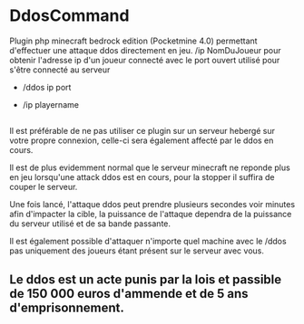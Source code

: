 # DdosCommand
Plugin php minecraft bedrock edition (Pocketmine 4.0) permettant d'effectuer une attaque ddos directement en jeu. /ip NomDuJoueur pour obtenir l'adresse ip d'un joueur connecté avec le port ouvert utilisé pour s'être connecté au serveur 

- /ddos ip port

- /ip playername 

##

Il est préférable de ne pas utiliser ce plugin sur un serveur hebergé sur votre propre connexion, celle-ci sera également affecté par le ddos en cours.

Il est de plus evidemment normal que le serveur minecraft ne reponde plus en jeu lorsqu'une attack ddos est en cours, pour la stopper il suffira de couper le serveur.

Une fois lancé, l'attaque ddos peut prendre plusieurs secondes voir minutes afin d'impacter la cible, la puissance de l'attaque dependra de la puissance du serveur utilisé et de sa bande passante.

Il est également possible d'attaquer n'importe quel machine avec le /ddos pas uniquement des joueurs étant présent sur le serveur avec vous.

## Le ddos est un acte punis par la lois et passible de 150 000 euros d'ammende et de 5 ans d'emprisonnement.
